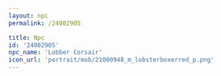 ```yaml
---
layout: npc
permalink: /24002905

title: Npc
id: '24002905'
npc_name: 'Lobber Corsair'
icon_url: 'portrait/mob/21000948_m_lobsterboxerred_p.png'
---
```

